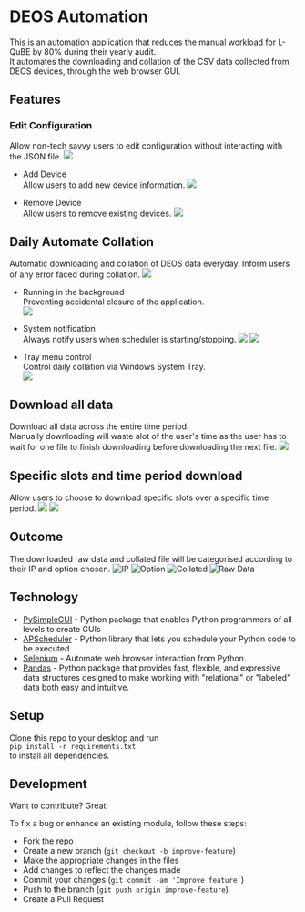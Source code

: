 # DEOS Automation
This is an automation application that reduces the manual workload for L-QuBE by 80% during their yearly audit.  
It automates the downloading and collation of the CSV data collected from DEOS devices, through the web browser GUI.

## Features
### Edit Configuration
Allow non-tech savvy users to edit configuration without interacting with the JSON file.
![](./images/edit_configuration.PNG)

* Add Device  
Allow users to add new device information.
![](./images/add_device.PNG) 

* Remove Device  
Allow users to remove existing devices.
![](./images/remove_device.png)

## Daily Automate Collation
Automatic downloading and collation of DEOS data everyday.
Inform users of any error faced during collation.
![](./images/automate_collation.PNG)

* Running in the background  
Preventing accidental closure of the application.  
![](./images/background_run.png)

* System notification  
Always notify users when scheduler is starting/stopping.
![](./images/system_notification_start.png)
![](./images/system_notification_stop.png)

* Tray menu control  
Control daily collation via Windows System Tray.  
![](./images/traymenu.png)

## Download all data
Download all data across the entire time period.  
Manually downloading will waste alot of the user's time as the user has to wait for one file to finish downloading before downloading the next file.
![](./images/all_download.PNG)

## Specific slots and time period download
Allow users to choose to download specific slots over a specific time period.
![](./images/specific_slots.PNG)
![](./images/specific_slots_choose_date.PNG)


## Outcome
The downloaded raw data and collated file will be categorised according to their IP and option chosen.
![IP](./images/result_ip.PNG)
![Option](./images/result_option.PNG)
![Collated](./images/result_collation.PNG)
![Raw Data](./images/result_raw_data.PNG)

## Technology
* [PySimpleGUI](https://github.com/PySimpleGUI/PySimpleGUI) - Python package that enables Python programmers of all levels to create GUIs
* [APScheduler](https://github.com/agronholm/apscheduler) - Python library that lets you schedule your Python code to be executed
* [Selenium](https://github.com/SeleniumHQ/selenium) - Automate web browser interaction from Python.
* [Pandas](https://github.com/pandas-dev/pandas) - Python package that provides fast, flexible, and expressive data structures designed to make working with "relational" or "labeled" data both easy and intuitive.
## Setup
Clone this repo to your desktop and run  
 `pip install -r requirements.txt`   
 to install all dependencies.

## Development
Want to contribute? Great!

To fix a bug or enhance an existing module, follow these steps:

- Fork the repo
- Create a new branch (`git checkout -b improve-feature`)
- Make the appropriate changes in the files
- Add changes to reflect the changes made
- Commit your changes (`git commit -am 'Improve feature'`)
- Push to the branch (`git push origin improve-feature`)
- Create a Pull Request 